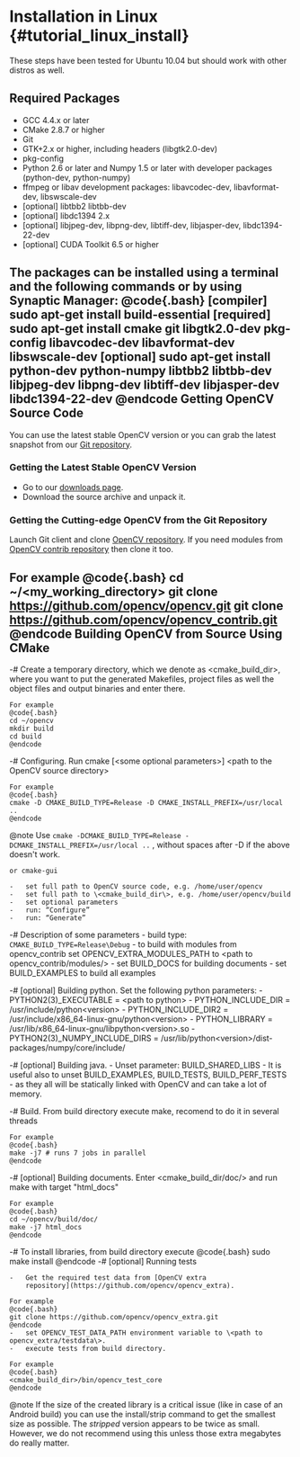 Installation in Linux {#tutorial_linux_install}
=====================

These steps have been tested for Ubuntu 10.04 but should work with other distros as well.

Required Packages
-----------------

-   GCC 4.4.x or later
-   CMake 2.8.7 or higher
-   Git
-   GTK+2.x or higher, including headers (libgtk2.0-dev)
-   pkg-config
-   Python 2.6 or later and Numpy 1.5 or later with developer packages (python-dev, python-numpy)
-   ffmpeg or libav development packages: libavcodec-dev, libavformat-dev, libswscale-dev
-   [optional] libtbb2 libtbb-dev
-   [optional] libdc1394 2.x
-   [optional] libjpeg-dev, libpng-dev, libtiff-dev, libjasper-dev, libdc1394-22-dev
-   [optional] CUDA Toolkit 6.5 or higher

The packages can be installed using a terminal and the following commands or by using Synaptic
Manager:
@code{.bash}
[compiler] sudo apt-get install build-essential
[required] sudo apt-get install cmake git libgtk2.0-dev pkg-config libavcodec-dev libavformat-dev libswscale-dev
[optional] sudo apt-get install python-dev python-numpy libtbb2 libtbb-dev libjpeg-dev libpng-dev libtiff-dev libjasper-dev libdc1394-22-dev
@endcode
Getting OpenCV Source Code
--------------------------

You can use the latest stable OpenCV version or you can grab the latest snapshot from our [Git
repository](https://github.com/opencv/opencv.git).

### Getting the Latest Stable OpenCV Version

-   Go to our [downloads page](http://opencv.org/downloads.html).
-   Download the source archive and unpack it.

### Getting the Cutting-edge OpenCV from the Git Repository

Launch Git client and clone [OpenCV repository](http://github.com/opencv/opencv). If you need
modules from [OpenCV contrib repository](http://github.com/opencv/opencv_contrib) then clone it too.

For example
@code{.bash}
cd ~/<my_working_directory>
git clone https://github.com/opencv/opencv.git
git clone https://github.com/opencv/opencv_contrib.git
@endcode
Building OpenCV from Source Using CMake
---------------------------------------

-#  Create a temporary directory, which we denote as \<cmake_build_dir\>, where you want to put
    the generated Makefiles, project files as well the object files and output binaries and enter
    there.

    For example
    @code{.bash}
    cd ~/opencv
    mkdir build
    cd build
    @endcode
-#  Configuring. Run cmake [\<some optional parameters\>] \<path to the OpenCV source directory\>

    For example
    @code{.bash}
    cmake -D CMAKE_BUILD_TYPE=Release -D CMAKE_INSTALL_PREFIX=/usr/local ..
    @endcode
@note
    Use `cmake -DCMAKE_BUILD_TYPE=Release -DCMAKE_INSTALL_PREFIX=/usr/local ..` , without spaces after -D if the above doesn't work.

    or cmake-gui

    -   set full path to OpenCV source code, e.g. /home/user/opencv
    -   set full path to \<cmake_build_dir\>, e.g. /home/user/opencv/build
    -   set optional parameters
    -   run: “Configure”
    -   run: “Generate”

-#  Description of some parameters
    -   build type: `CMAKE_BUILD_TYPE=Release\Debug`
    -   to build with modules from opencv_contrib set OPENCV_EXTRA_MODULES_PATH to \<path to
        opencv_contrib/modules/\>
    -   set BUILD_DOCS for building documents
    -   set BUILD_EXAMPLES to build all examples

-#  [optional] Building python. Set the following python parameters:
    -   PYTHON2(3)_EXECUTABLE = \<path to python\>
    -   PYTHON_INCLUDE_DIR = /usr/include/python\<version\>
    -   PYTHON_INCLUDE_DIR2 = /usr/include/x86_64-linux-gnu/python\<version\>
    -   PYTHON_LIBRARY = /usr/lib/x86_64-linux-gnu/libpython\<version\>.so
    -   PYTHON2(3)_NUMPY_INCLUDE_DIRS =
        /usr/lib/python\<version\>/dist-packages/numpy/core/include/

-#  [optional] Building java.
    -   Unset parameter: BUILD_SHARED_LIBS
    -   It is useful also to unset BUILD_EXAMPLES, BUILD_TESTS, BUILD_PERF_TESTS - as they all
        will be statically linked with OpenCV and can take a lot of memory.

-#  Build. From build directory execute make, recomend to do it in several threads

    For example
    @code{.bash}
    make -j7 # runs 7 jobs in parallel
    @endcode
-#  [optional] Building documents. Enter \<cmake_build_dir/doc/\> and run make with target
    "html_docs"

    For example
    @code{.bash}
    cd ~/opencv/build/doc/
    make -j7 html_docs
    @endcode
-#  To install libraries, from build directory execute
    @code{.bash}
    sudo make install
    @endcode
-#  [optional] Running tests

    -   Get the required test data from [OpenCV extra
        repository](https://github.com/opencv/opencv_extra).

    For example
    @code{.bash}
    git clone https://github.com/opencv/opencv_extra.git
    @endcode
    -   set OPENCV_TEST_DATA_PATH environment variable to \<path to opencv_extra/testdata\>.
    -   execute tests from build directory.

    For example
    @code{.bash}
    <cmake_build_dir>/bin/opencv_test_core
    @endcode

@note
   If the size of the created library is a critical issue (like in case of an Android build) you
    can use the install/strip command to get the smallest size as possible. The *stripped* version
    appears to be twice as small. However, we do not recommend using this unless those extra
    megabytes do really matter.
